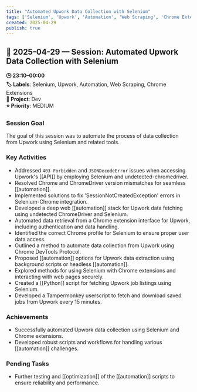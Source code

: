 ```yaml
---
title: "Automated Upwork Data Collection with Selenium"
tags: ['Selenium', 'Upwork', 'Automation', 'Web Scraping', 'Chrome Extensions']
created: 2025-04-29
publish: true
---
```


## 📅 2025-04-29 — Session: Automated Upwork Data Collection with Selenium

**🕒 23:10–00:00**  
**🏷️ Labels**: Selenium, Upwork, Automation, Web Scraping, Chrome Extensions  
**📂 Project**: Dev  
**⭐ Priority**: MEDIUM  


### Session Goal
The goal of this session was to automate the process of data collection from Upwork using Selenium and related tools.

### Key Activities
- Addressed `403 Forbidden` and `JSONDecodeError` issues when accessing Upwork's [[API]] by employing Selenium and undetected-chromedriver.
- Resolved Chrome and ChromeDriver version mismatches for seamless [[automation]].
- Implemented solutions to fix 'SessionNotCreatedException' errors in Selenium-Chrome integration.
- Developed a deep web [[automation]] stack for Upwork data fetching using undetected ChromeDriver and Selenium.
- Automated data retrieval from a Chrome extension interface for Upwork, including authentication and data handling.
- Identified the correct Chrome profile for Selenium to ensure proper user data access.
- Outlined a method to automate data collection from Upwork using Chrome DevTools Protocol.
- Proposed [[automation]] options for Upwork data extraction using background scripts or headless [[automation]].
- Explored methods for using Selenium with Chrome extensions and interacting with web pages securely.
- Created a [[Python]] script for fetching Upwork job listings using Selenium.
- Developed a Tampermonkey userscript to fetch and download saved jobs from Upwork every 15 minutes.

### Achievements
- Successfully automated Upwork data collection using Selenium and Chrome extensions.
- Developed robust scripts and workflows for handling various [[automation]] challenges.

### Pending Tasks
- Further testing and [[optimization]] of the [[automation]] scripts to ensure reliability and performance.
